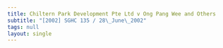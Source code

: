 ```yaml
---
title: Chiltern Park Development Pte Ltd v Ong Pang Wee and Others
subtitle: "[2002] SGHC 135 / 28\_June\_2002"
tags: null
layout: single
---
```


